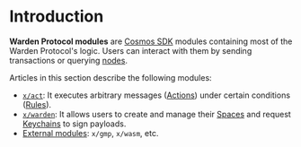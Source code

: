 ﻿---
sidebar_position: 1
---

# Introduction

**Warden Protocol modules** are [Cosmos SDK](https://docs.cosmos.network/) modules containing most of the Warden Protocol's logic. Users can interact with them by sending transactions or querying [nodes](/learn/glossary#warden-protocol-node).

Articles in this section describe the following modules:

- [`x/act`](x-act): It executes arbitrary messages ([Actions](/learn/glossary#action)) under certain conditions ([Rules](/learn/glossary#approval-rule)).
- [`x/warden`](x-warden): It allows users to create and manage their [Spaces](/learn/glossary#space) and request [Keychains](/learn/glossary#keychain) to sign payloads.
- [External modules](external-modules): `x/gmp`, `x/wasm`, etc.